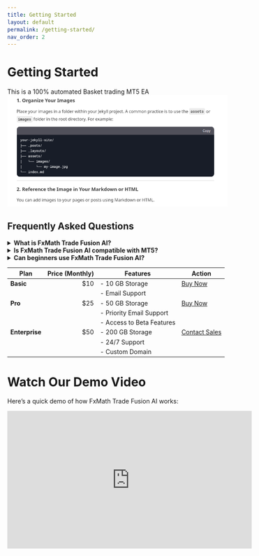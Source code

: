 ```yaml
---
title: Getting Started
layout: default
permalink: /getting-started/
nav_order: 2
---
```

# Getting Started

This is a 100% automated Basket trading MT5 EA
![Alt text](../assets/images/tt.png)

## **Frequently Asked Questions**

<details>
  <summary><strong>What is FxMath Trade Fusion AI?</strong></summary>
  FxMath Trade Fusion AI is a state-of-the-art trading system designed for the modern forex trader. It uses advanced AI and ML algorithms to analyze market data and execute trades with precision.
</details>

<details>
  <summary><strong>Is FxMath Trade Fusion AI compatible with MT5?</strong></summary>
  Yes, FxMath Trade Fusion AI is built specifically for the MetaTrader 5 (MT5) platform, ensuring seamless integration and performance.
</details>

<details>
  <summary><strong>Can beginners use FxMath Trade Fusion AI?</strong></summary>
  Absolutely! FxMath Trade Fusion AI is designed with a user-friendly interface, making it suitable for both beginners and experienced traders.
</details>


| Plan           | Price (Monthly) | Features                             | Action          |
|----------------|----------------:|--------------------------------------|-----------------|
| **Basic**      | $10             | - 10 GB Storage                      | <a href="https://fxmath.com/basic" class="purchase-button">Buy Now</a> |
|                |                 | - Email Support                      |                 |
| **Pro**        | $25             | - 50 GB Storage                      | <a href="https://fxmath.com/pro" class="purchase-button">Buy Now</a> |
|                |                 | - Priority Email Support             |                 |
|                |                 | - Access to Beta Features            |                 |
| **Enterprise** | $50             | - 200 GB Storage                     | <a href="https://fxmath.com/enterprise" class="purchase-button">Contact Sales</a> |
|                |                 | - 24/7 Support                       |                 |
|                |                 | - Custom Domain                      |                 |


# Watch Our Demo Video

Here’s a quick demo of how FxMath Trade Fusion AI works:

<iframe width="560" height="315" src="https://www.youtube.com/watch?v=BiAqvXAnEVw" frameborder="0" allow="accelerometer; autoplay; clipboard-write; encrypted-media; gyroscope; picture-in-picture" allowfullscreen></iframe>